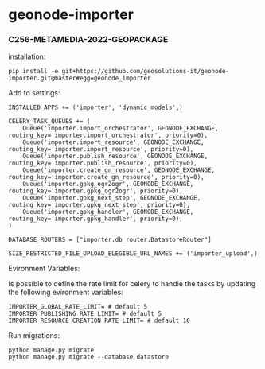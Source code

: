 # geonode-importer
### C256-METAMEDIA-2022-GEOPACKAGE

installation: 
```
pip install -e git+https://github.com/geosolutions-it/geonode-importer.git@master#egg=geonode_importer
```

Add to settings:

```
INSTALLED_APPS += ('importer', 'dynamic_models',)

CELERY_TASK_QUEUES += (
    Queue('importer.import_orchestrator', GEONODE_EXCHANGE, routing_key='importer.import_orchestrator', priority=0),
    Queue('importer.import_resource', GEONODE_EXCHANGE, routing_key='importer.import_resource', priority=0),
    Queue('importer.publish_resource', GEONODE_EXCHANGE, routing_key='importer.publish_resource', priority=0),
    Queue('importer.create_gn_resource', GEONODE_EXCHANGE, routing_key='importer.create_gn_resource', priority=0),
    Queue('importer.gpkg_ogr2ogr', GEONODE_EXCHANGE, routing_key='importer.gpkg_ogr2ogr', priority=0),
    Queue('importer.gpkg_next_step', GEONODE_EXCHANGE, routing_key='importer.gpkg_next_step', priority=0),
    Queue('importer.gpkg_handler', GEONODE_EXCHANGE, routing_key='importer.gpkg_handler', priority=0),
)

DATABASE_ROUTERS = ["importer.db_router.DatastoreRouter"]

SIZE_RESTRICTED_FILE_UPLOAD_ELEGIBLE_URL_NAMES += ('importer_upload',)
```

Evironment Variables:

Is possible to define the rate limit for celery to handle the tasks by updating the following evironment variables:

```
IMPORTER_GLOBAL_RATE_LIMIT= # default 5
IMPORTER_PUBLISHING_RATE_LIMIT= # default 5
IMPORTER_RESOURCE_CREATION_RATE_LIMIT= # default 10
```


Run migrations:

```
python manage.py migrate
python manage.py migrate --database datastore
```

